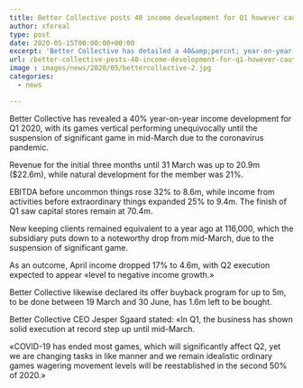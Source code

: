 ```yaml
---
title: Better Collective posts 40 income development for Q1 however cautions of Q2 decay
author: xforeal 
type: post
date: 2020-05-15T00:00:00+00:00
excerpt: 'Better Collective has detailed a 40&amp;percnt; year-on-year income development for Q1 2020, with its games vertical performing unequivocally until the suspension of significant game in mid-March due to the coronavirus pandemic '
url: /better-collective-posts-40-income-development-for-q1-however-cautions-of-q2-decay/
image : images/news/2020/05/bettercollective-2.jpg
categories:
  - news

---
```

Better Collective has revealed a 40&percnt; year-on-year income development for Q1 2020, with its games vertical performing unequivocally until the suspension of significant game in mid-March due to the coronavirus pandemic. 

Revenue for the initial three months until 31 March was up to 20.9m ($22.6m), while natural development for the member was 21&percnt;. 

EBITDA before uncommon things rose 32&percnt; to 8.6m, while income from activities before extraordinary things expanded 25&percnt; to 9.4m. The finish of Q1 saw capital stores remain at 70.4m. 

New keeping clients remained equivalent to a year ago at 116,000, which the subsidiary puts down to a noteworthy drop from mid-March, due to the suspension of significant game. 

As an outcome, April income dropped 17&percnt; to 4.6m, with Q2 execution expected to appear &#171;level to negative income growth.&#187; 

Better Collective likewise declared its offer buyback program for up to 5m, to be done between 19 March and 30 June, has 1.6m left to be bought. 

Better Collective CEO Jesper Sgaard stated: &#171;In Q1, the business has shown solid execution at record step up until mid-March. 

&#171;COVID-19 has ended most games, which will significantly affect Q2, yet we are changing tasks in like manner and we remain idealistic ordinary games wagering movement levels will be reestablished in the second 50% of 2020.&#187;